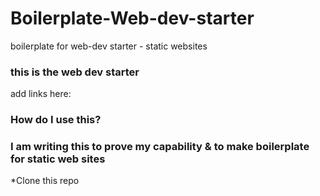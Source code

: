 # Boilerplate-Web-dev-starter
boilerplate for web-dev starter - static websites
### this is the web dev starter
add links here:

### How do I use this?

### I am writing this to prove my capability & to make boilerplate for static web sites
*Clone this repo
